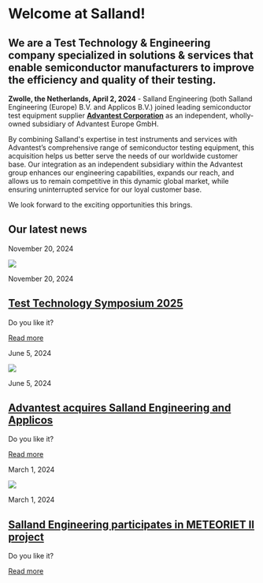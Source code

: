 # Welcome at Salland!

## We are a Test Technology & Engineering company specialized in solutions & services that enable semiconductor manufacturers to improve the efficiency and quality of their testing.

**Zwolle, the Netherlands, April 2, 2024** \- Salland Engineering (both Salland Engineering (Europe) B.V. and Applicos B.V.) joined leading semiconductor test equipment supplier [**Advantest Corporation**](https://www.advantest.com/) as an independent, wholly-owned subsidiary of Advantest Europe GmbH.

By combining Salland's expertise in test instruments and services with Advantest’s comprehensive range of semiconductor testing equipment, this acquisition helps us better serve the needs of our worldwide customer base. Our integration as an independent subsidiary within the Advantest group enhances our engineering capabilities, expands our reach, and allows us to remain competitive in this dynamic global market, while ensuring uninterrupted service for our loyal customer base.

We look forward to the exciting opportunities this brings.

## Our latest news

November 20, 2024

[![](https://www.salland.com/wp-content/uploads/2024/11/Evolution-of-Test-2025_2-1000x720.png)](https://www.salland.com/news/test-technology-symposium-2025-2917/)

November 20, 2024

## [Test Technology Symposium 2025](https://www.salland.com/news/test-technology-symposium-2025-2917/)

Do you like it?

[Read more](https://www.salland.com/news/test-technology-symposium-2025-2917/)

June 5, 2024

[![](https://www.salland.com/wp-content/uploads/2024/06/Salland-Paul.jpg)](https://www.salland.com/news/advantest-acquires-salland-engineering-and-applicos/)

June 5, 2024

## [Advantest acquires Salland Engineering and Applicos](https://www.salland.com/news/advantest-acquires-salland-engineering-and-applicos/)

Do you like it?

[Read more](https://www.salland.com/news/advantest-acquires-salland-engineering-and-applicos/)

March 1, 2024

[![](https://www.salland.com/wp-content/uploads/2024/08/EFRO-1000x503.png)](https://www.salland.com/news/salland-engineering-participates-in-meteoriet-ii-project-2803/)

March 1, 2024

## [Salland Engineering participates in METEORIET II project](https://www.salland.com/news/salland-engineering-participates-in-meteoriet-ii-project-2803/)

Do you like it?

[Read more](https://www.salland.com/news/salland-engineering-participates-in-meteoriet-ii-project-2803/)